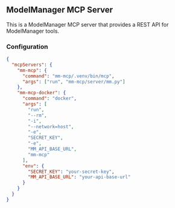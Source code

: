 ## ModelManager MCP Server

This is a ModelManager MCP server that provides a REST API for ModelManager tools.

### Configuration

```json
{
  "mcpServers": {
    "mm-mcp": {
      "command": "mm-mcp/.venv/bin/mcp",
      "args": ["run", "mm-mcp/server/mm.py"]
    },
    "mm-mcp-docker": {
      "command": "docker",
      "args": [
        "run",
        "--rm",
        "-i",
        "--network=host",
        "-e",
        "SECRET_KEY",
        "-e",
        "MM_API_BASE_URL",
        "mm-mcp"
      ],
      "env": {
        "SECRET_KEY": "your-secret-key",
        "MM_API_BASE_URL": "your-api-base-url"
      }
    }
  }
}
```
